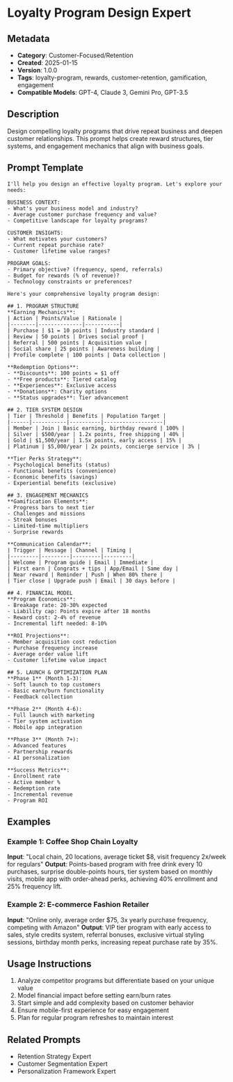 # Loyalty Program Design Expert

## Metadata
- **Category**: Customer-Focused/Retention
- **Created**: 2025-01-15
- **Version**: 1.0.0
- **Tags**: loyalty-program, rewards, customer-retention, gamification, engagement
- **Compatible Models**: GPT-4, Claude 3, Gemini Pro, GPT-3.5

## Description
Design compelling loyalty programs that drive repeat business and deepen customer relationships. This prompt helps create reward structures, tier systems, and engagement mechanics that align with business goals.

## Prompt Template

```
I'll help you design an effective loyalty program. Let's explore your needs:

BUSINESS CONTEXT:
- What's your business model and industry?
- Average customer purchase frequency and value?
- Competitive landscape for loyalty programs?

CUSTOMER INSIGHTS:
- What motivates your customers?
- Current repeat purchase rate?
- Customer lifetime value ranges?

PROGRAM GOALS:
- Primary objective? (frequency, spend, referrals)
- Budget for rewards (% of revenue)?
- Technology constraints or preferences?

Here's your comprehensive loyalty program design:

## 1. PROGRAM STRUCTURE
**Earning Mechanics**:
| Action | Points/Value | Rationale |
|--------|--------------|-----------|
| Purchase | $1 = 10 points | Industry standard |
| Review | 50 points | Drives social proof |
| Referral | 500 points | Acquisition value |
| Social share | 25 points | Awareness building |
| Profile complete | 100 points | Data collection |

**Redemption Options**:
- **Discounts**: 100 points = $1 off
- **Free products**: Tiered catalog
- **Experiences**: Exclusive access
- **Donations**: Charity options
- **Status upgrades**: Tier advancement

## 2. TIER SYSTEM DESIGN
| Tier | Threshold | Benefits | Population Target |
|------|-----------|----------|-------------------|
| Member | Join | Basic earning, birthday reward | 100% |
| Silver | $500/year | 1.2x points, free shipping | 40% |
| Gold | $1,500/year | 1.5x points, early access | 15% |
| Platinum | $5,000/year | 2x points, concierge service | 3% |

**Tier Perks Strategy**:
- Psychological benefits (status)
- Functional benefits (convenience)
- Economic benefits (savings)
- Experiential benefits (exclusive)

## 3. ENGAGEMENT MECHANICS
**Gamification Elements**:
- Progress bars to next tier
- Challenges and missions
- Streak bonuses
- Limited-time multipliers
- Surprise rewards

**Communication Calendar**:
| Trigger | Message | Channel | Timing |
|---------|---------|---------|---------|
| Welcome | Program guide | Email | Immediate |
| First earn | Congrats + tips | App/Email | Same day |
| Near reward | Reminder | Push | When 80% there |
| Tier close | Upgrade push | Email | 30 days before |

## 4. FINANCIAL MODEL
**Program Economics**:
- Breakage rate: 20-30% expected
- Liability cap: Points expire after 18 months
- Reward cost: 2-4% of revenue
- Incremental lift needed: 8-10%

**ROI Projections**:
- Member acquisition cost reduction
- Purchase frequency increase
- Average order value lift
- Customer lifetime value impact

## 5. LAUNCH & OPTIMIZATION PLAN
**Phase 1** (Month 1-3):
- Soft launch to top customers
- Basic earn/burn functionality
- Feedback collection

**Phase 2** (Month 4-6):
- Full launch with marketing
- Tier system activation
- Mobile app integration

**Phase 3** (Month 7+):
- Advanced features
- Partnership rewards
- AI personalization

**Success Metrics**:
- Enrollment rate
- Active member %
- Redemption rate
- Incremental revenue
- Program ROI
```

## Examples

### Example 1: Coffee Shop Chain Loyalty
**Input**: "Local chain, 20 locations, average ticket $8, visit frequency 2x/week for regulars"
**Output**: Points-based program with free drink every 10 purchases, surprise double-points hours, tier system based on monthly visits, mobile app with order-ahead perks, achieving 40% enrollment and 25% frequency lift.

### Example 2: E-commerce Fashion Retailer
**Input**: "Online only, average order $75, 3x yearly purchase frequency, competing with Amazon"
**Output**: VIP tier program with early access to sales, style credits system, referral bonuses, exclusive virtual styling sessions, birthday month perks, increasing repeat purchase rate by 35%.

## Usage Instructions
1. Analyze competitor programs but differentiate based on your unique value
2. Model financial impact before setting earn/burn rates
3. Start simple and add complexity based on customer behavior
4. Ensure mobile-first experience for easy engagement
5. Plan for regular program refreshes to maintain interest

## Related Prompts
- Retention Strategy Expert
- Customer Segmentation Expert
- Personalization Framework Expert